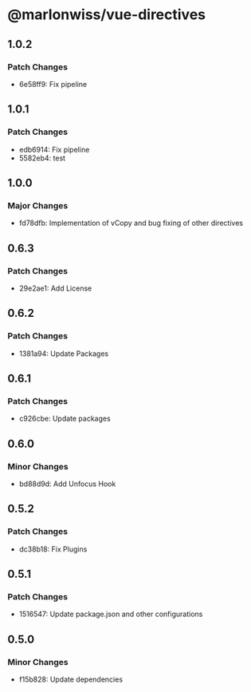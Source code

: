 # @marlonwiss/vue-directives

## 1.0.2

### Patch Changes

- 6e58ff9: Fix pipeline

## 1.0.1

### Patch Changes

- edb6914: Fix pipeline
- 5582eb4: test

## 1.0.0

### Major Changes

- fd78dfb: Implementation of vCopy and bug fixing of other directives

## 0.6.3

### Patch Changes

- 29e2ae1: Add License

## 0.6.2

### Patch Changes

- 1381a94: Update Packages

## 0.6.1

### Patch Changes

- c926cbe: Update packages

## 0.6.0

### Minor Changes

- bd88d9d: Add Unfocus Hook

## 0.5.2

### Patch Changes

- dc38b18: Fix Plugins

## 0.5.1

### Patch Changes

- 1516547: Update package.json and other configurations

## 0.5.0

### Minor Changes

- f15b828: Update dependencies

